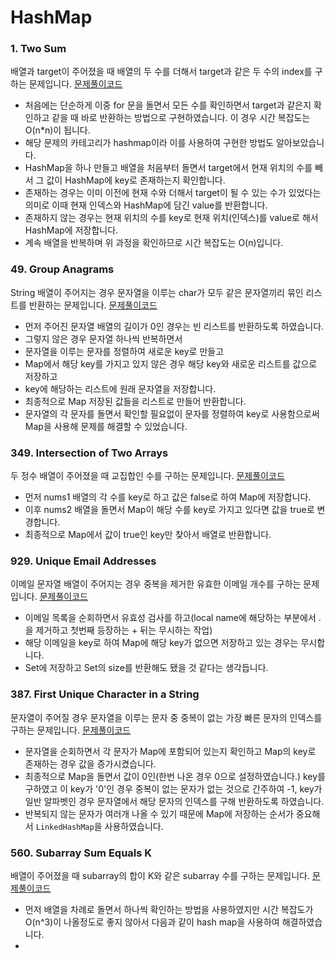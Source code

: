 # HashMap

### 1. Two Sum
배열과 target이 주어졌을 때 배열의 두 수를 더해서 target과 같은 두 수의 index를 구하는 문제입니다.
[문제풀이코드](https://github.com/hanbee1005/AlgorithmStudy/blob/master/Leetcode/202301/TwoSum_1.java)
- 처음에는 단순하게 이중 for 문을 돌면서 모든 수를 확인하면서 target과 같은지 확인하고 같을 때 바로 반환하는 방법으로 구현하였습니다. 이 경우 시간 복잡도는 O(n*n)이 됩니다.
- 해당 문제의 카테고리가 hashmap이라 이를 사용하여 구현한 방법도 알아보았습니다.
- HashMap을 하나 만들고 배열을 처음부터 돌면서 target에서 현재 위치의 수를 빼서 그 값이 HashMap에 key로 존재하는지 확인합니다.
- 존재하는 경우는 이미 이전에 현재 수와 더해서 target이 될 수 있는 수가 있었다는 의미로 이때 현재 인덱스와 HashMap에 담긴 value를 반환합니다.
- 존재하지 않는 경우는 현재 위치의 수를 key로 현재 위치(인덱스)를 value로 해서 HashMap에 저장합니다.
- 계속 배열을 반복하며 위 과정을 확인하므로 시간 복잡도는 O(n)입니다.

### 49. Group Anagrams
String 배열이 주어지는 경우 문자열을 이루는 char가 모두 같은 문자열끼리 묶인 리스트를 반환하는 문제입니다.
[문제풀이코드](https://github.com/hanbee1005/AlgorithmStudy/blob/master/Leetcode/202301/GroupAnagrams_49.java)
- 먼저 주어진 문자열 배열의 길이가 0인 경우는 빈 리스트를 반환하도록 하였습니다.
- 그렇지 않은 경우 문자열 하나씩 반복하면서 
- 문자열을 이루는 문자를 정렬하여 새로운 key로 만들고
- Map에서 해당 key를 가지고 있지 않은 경우 해당 key와 새로운 리스트를 값으로 저장하고
- key에 해당하는 리스트에 원래 문자열을 저장합니다.
- 최종적으로 Map 저장된 값들을 리스트로 만들어 반환합니다.
- 문자열의 각 문자를 돌면서 확인할 필요없이 문자를 정렬하여 key로 사용함으로써 Map을 사용해 문제를 해결할 수 있었습니다.

### 349. Intersection of Two Arrays
두 정수 배열이 주어졌을 때 교집합인 수를 구하는 문제입니다.
[문제풀이코드](https://github.com/hanbee1005/AlgorithmStudy/blob/master/Leetcode/202301/IntersectionOfTwoArrays_349.java)
- 먼저 nums1 배열의 각 수를 key로 하고 값은 false로 하여 Map에 저장합니다.
- 이후 nums2 배열을 돌면서 Map이 해당 수를 key로 가지고 있다면 값을 true로 변경합니다.
- 최종적으로 Map에서 값이 true인 key만 찾아서 배열로 반환합니다.

### 929. Unique Email Addresses
이메일 문자열 배열이 주어지는 경우 중복을 제거한 유효한 이메일 개수를 구하는 문제입니다.
[문제풀이코드](https://github.com/hanbee1005/AlgorithmStudy/blob/master/Leetcode/202301/UniqueEmailAddresses_929.java)
- 이메일 목록을 순회하면서 유효성 검사를 하고(local name에 해당하는 부분에서 .을 제거하고 첫번째 등장하는 + 뒤는 무시하는 작업)
- 해당 이메일을 key로 하여 Map에 해당 key가 없으면 저장하고 있는 경우는 무시합니다.
- Set에 저장하고 Set의 size를 반환해도 됐을 것 같다는 생각듭니다.

### 387. First Unique Character in a String
문자열이 주어질 경우 문자열을 이루는 문자 중 중복이 없는 가장 빠른 문자의 인덱스를 구하는 문제입니다.
[문제풀이코드](https://github.com/hanbee1005/AlgorithmStudy/blob/master/Leetcode/202301/FirstUniqueCharacterInAString_387.java)
- 문자열을 순회하면서 각 문자가 Map에 포함되어 있는지 확인하고 Map의 key로 존재하는 경우 값을 증가시켰습니다.
- 최종적으로 Map을 돌면서 값이 0인(한번 나온 경우 0으로 설정하였습니다.) key를 구하였고 이 key가 '0'인 경우 중복이 없는 문자가 없는 것으로 간주하여 -1, key가 일반 알파벳인 경우 문자열에서 해당 문자의 인덱스를 구해 반환하도록 하였습니다.
- 반복되지 않는 문자가 여러개 나올 수 있기 때문에 Map에 저장하는 순서가 중요해서 ```LinkedHashMap```을 사용하였습니다.

### 560. Subarray Sum Equals K
배열이 주어졌을 때 subarray의 합이 K와 같은 subarray 수를 구하는 문제입니다.
[문제풀이코드](https://github.com/hanbee1005/AlgorithmStudy/blob/master/Leetcode/202301/SubarraySumEqualsK_560.java)
- 먼저 배열을 차례로 돌면서 하나씩 확인하는 방법을 사용하였지만 시간 복잡도가 O(n^3)이 나올정도로 좋지 않아서 다음과 같이 hash map을 사용하여 해결하였습니다.
- 